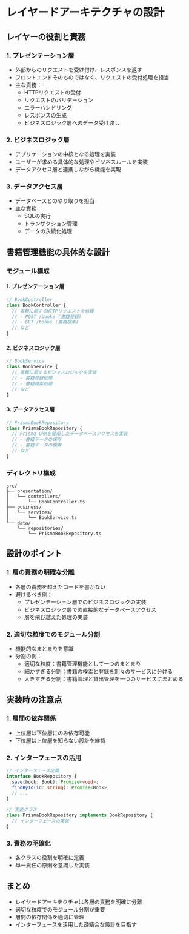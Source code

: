 # レイヤードアーキテクチャの設計

## レイヤーの役割と責務

### 1. プレゼンテーション層
- 外部からのリクエストを受け付け、レスポンスを返す
- フロントエンドそのものではなく、リクエストの受付処理を担当
- 主な責務：
  - HTTPリクエストの受付
  - リクエストのバリデーション
  - エラーハンドリング
  - レスポンスの生成
  - ビジネスロジック層へのデータ受け渡し

### 2. ビジネスロジック層
- アプリケーションの中核となる処理を実装
- ユーザーが求める具体的な処理やビジネスルールを実装
- データアクセス層と連携しながら機能を実現

### 3. データアクセス層
- データベースとのやり取りを担当
- 主な責務：
  - SQLの実行
  - トランザクション管理
  - データの永続化処理

## 書籍管理機能の具体的な設計

### モジュール構成

#### 1. プレゼンテーション層
```typescript
// BookController
class BookController {
  // 書籍に関するHTTPリクエストを処理
  // - POST /books (書籍登録)
  // - GET /books (書籍検索)
  // など
}
```

#### 2. ビジネスロジック層
```typescript
// BookService
class BookService {
  // 書籍に関するビジネスロジックを実装
  // - 書籍登録処理
  // - 書籍検索処理
  // など
}
```

#### 3. データアクセス層
```typescript
// PrismaBookRepository
class PrismaBookRepository {
  // Prisma ORMを使用したデータベースアクセスを実装
  // - 書籍データの保存
  // - 書籍データの検索
  // など
}
```

### ディレクトリ構成
```
src/
├── presentation/
│   └── controllers/
│       └── BookController.ts
├── business/
│   └── services/
│       └── BookService.ts
└── data/
    └── repositories/
        └── PrismaBookRepository.ts
```

## 設計のポイント

### 1. 層の責務の明確な分離
- 各層の責務を越えたコードを書かない
- 避けるべき例：
  - プレゼンテーション層でのビジネスロジックの実装
  - ビジネスロジック層での直接的なデータベースアクセス
  - 層を飛び越えた処理の実装

### 2. 適切な粒度でのモジュール分割
- 機能的なまとまりを意識
- 分割の例：
  - 適切な粒度：書籍管理機能として一つのまとまり
  - 細かすぎる分割：書籍の検索と登録を別々のサービスに分ける
  - 大きすぎる分割：書籍管理と貸出管理を一つのサービスにまとめる

## 実装時の注意点

### 1. 層間の依存関係
- 上位層は下位層にのみ依存可能
- 下位層は上位層を知らない設計を維持

### 2. インターフェースの活用
```typescript
// インターフェース定義
interface BookRepository {
  save(book: Book): Promise<void>;
  findById(id: string): Promise<Book>;
  // ...
}

// 実装クラス
class PrismaBookRepository implements BookRepository {
  // インターフェースの実装
}
```

### 3. 責務の明確化
- 各クラスの役割を明確に定義
- 単一責任の原則を意識した実装

## まとめ
- レイヤードアーキテクチャは各層の責務を明確に分離
- 適切な粒度でのモジュール分割が重要
- 層間の依存関係を適切に管理
- インターフェースを活用した疎結合な設計を目指す 